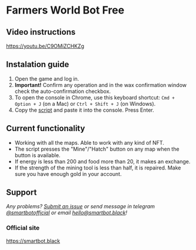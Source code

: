 # Farmers World Bot Free

## Video instructions
https://youtu.be/C9OMiZCHKZg

## Instalation guide

1. Open the game and log in.
2. **Important!** Confirm any operation and in the wax confirmation window check the auto-confirmation checkbox.
3. To open the console in Chrome, use this keyboard shortcut: `Cmd + Option + J` (on a Mac) or `Ctrl + Shift + J` (on Windows).
4. Copy the [script](https://github.com/SmartBotBlack/farmers-world-bot/blob/master/index.js) and paste it into the console. Press Enter.

## Current functionality

- Working with all the maps. Able to work with any kind of NFT.
- The script presses the "Mine"/"Hatch" button on any map when the button is available.
- If energy is less than 200 and food more than 20, it makes an exchange.
- If the strength of the mining tool is less than half, it is repaired. Make sure you have enough gold in your account.

## Support

_Any problems? [Submit an issue](https://github.com/SmartBotBlack/farmers-world-bot/issues/new) or send message in telegram [@smartbotofficial](https://t.me/smartbotofficial) or email [hello@smartbot.black](hello@smartbot.black)!_

### Official site
https://smartbot.black
